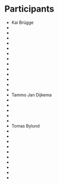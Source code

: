 # Participants
* Kai Brügge
*
*
*
*
*
*
*
*
*
*
*
*
*
* Tammo Jan Dijkema
*
*
*
*
*
* Tomas Bylund
*
*
*
*
*
*
*
*
*
*
